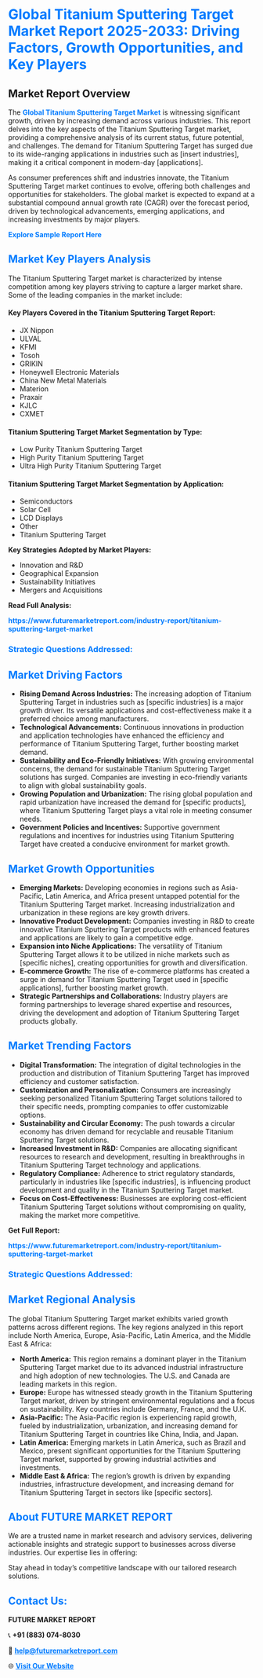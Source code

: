 <h1 style="color: #007BFF;">Global Titanium Sputtering Target Market Report 2025-2033: Driving Factors, Growth Opportunities, and Key Players</h1>

<section id="overview">
<h2>Market Report Overview</h2>
<p>The <a href="https://www.futuremarketreport.com/industry-report/titanium-sputtering-target-market" style="color: #007BFF; text-decoration: none;"><strong>Global Titanium Sputtering Target Market</strong></a> is witnessing significant growth, driven by increasing demand across various industries. This report delves into the key aspects of the Titanium Sputtering Target market, providing a comprehensive analysis of its current status, future potential, and challenges. The demand for Titanium Sputtering Target has surged due to its wide-ranging applications in industries such as [insert industries], making it a critical component in modern-day [applications].</p>
<p>As consumer preferences shift and industries innovate, the Titanium Sputtering Target market continues to evolve, offering both challenges and opportunities for stakeholders. The global market is expected to expand at a substantial compound annual growth rate (CAGR) over the forecast period, driven by technological advancements, emerging applications, and increasing investments by major players.</p>
</section>

<section id="overview">
<p><a href="https://www.futuremarketreport.com/request-sample/reportId=121110" style="color: #007BFF; text-decoration: none;"><strong>Explore Sample Report Here</strong></a></p>
</section>

<section id="key-players">
<h2 style="color: #007BFF;">Market Key Players Analysis</h2>
<p>The Titanium Sputtering Target market is characterized by intense competition among key players striving to capture a larger market share. Some of the leading companies in the market include:</p>
<h4>Key Players Covered in the Titanium Sputtering Target Report:</h4>
<ul><li>JX Nippon</li><li>ULVAL</li><li>KFMI</li><li>Tosoh</li><li>GRIKIN</li><li>Honeywell Electronic Materials</li><li>China New Metal Materials</li><li>Materion</li><li>Praxair</li><li>KJLC</li><li>CXMET</li></ul>
<h4>Titanium Sputtering Target Market Segmentation by Type:</h4>
<ul><li>Low Purity Titanium Sputtering Target</li><li>High Purity Titanium Sputtering Target</li><li>Ultra High Purity Titanium Sputtering Target</li></ul>

<h4>Titanium Sputtering Target Market Segmentation by Application:</h4>
<ul><li>Semiconductors</li><li>Solar Cell</li><li>LCD Displays</li><li>Other</li><li>Titanium Sputtering Target</li></ul>
<p><strong>Key Strategies Adopted by Market Players:</strong></p>
<ul>
<li>Innovation and R&D</li>
<li>Geographical Expansion</li>
<li>Sustainability Initiatives</li>
<li>Mergers and Acquisitions</li>
</ul>
</section>

<section>
<p><strong>Read Full Analysis: </strong></p><a href="https://www.futuremarketreport.com/industry-report/titanium-sputtering-target-market" style="color: #007BFF; text-decoration: none;"><strong>https://www.futuremarketreport.com/industry-report/titanium-sputtering-target-market</strong></a>
<h3 style="color: #007BFF;">Strategic Questions Addressed:</h3>
</section>

<section id="driving-factors">
<h2 style="color: #007BFF;">Market Driving Factors</h2>
<ul>
<li><strong>Rising Demand Across Industries:</strong> The increasing adoption of Titanium Sputtering Target in industries such as [specific industries] is a major growth driver. Its versatile applications and cost-effectiveness make it a preferred choice among manufacturers.</li>
<li><strong>Technological Advancements:</strong> Continuous innovations in production and application technologies have enhanced the efficiency and performance of Titanium Sputtering Target, further boosting market demand.</li>
<li><strong>Sustainability and Eco-Friendly Initiatives:</strong> With growing environmental concerns, the demand for sustainable Titanium Sputtering Target solutions has surged. Companies are investing in eco-friendly variants to align with global sustainability goals.</li>
<li><strong>Growing Population and Urbanization:</strong> The rising global population and rapid urbanization have increased the demand for [specific products], where Titanium Sputtering Target plays a vital role in meeting consumer needs.</li>
<li><strong>Government Policies and Incentives:</strong> Supportive government regulations and incentives for industries using Titanium Sputtering Target have created a conducive environment for market growth.</li>
</ul>
</section>

<section id="growth-opportunities">
<h2 style="color: #007BFF;">Market Growth Opportunities</h2>
<ul>
<li><strong>Emerging Markets:</strong> Developing economies in regions such as Asia-Pacific, Latin America, and Africa present untapped potential for the Titanium Sputtering Target market. Increasing industrialization and urbanization in these regions are key growth drivers.</li>
<li><strong>Innovative Product Development:</strong> Companies investing in R&D to create innovative Titanium Sputtering Target products with enhanced features and applications are likely to gain a competitive edge.</li>
<li><strong>Expansion into Niche Applications:</strong> The versatility of Titanium Sputtering Target allows it to be utilized in niche markets such as [specific niches], creating opportunities for growth and diversification.</li>
<li><strong>E-commerce Growth:</strong> The rise of e-commerce platforms has created a surge in demand for Titanium Sputtering Target used in [specific applications], further boosting market growth.</li>
<li><strong>Strategic Partnerships and Collaborations:</strong> Industry players are forming partnerships to leverage shared expertise and resources, driving the development and adoption of Titanium Sputtering Target products globally.</li>
</ul>
</section>

<section id="trending-factors">
<h2 style="color: #007BFF;">Market Trending Factors</h2>
<ul>
<li><strong>Digital Transformation:</strong> The integration of digital technologies in the production and distribution of Titanium Sputtering Target has improved efficiency and customer satisfaction.</li>
<li><strong>Customization and Personalization:</strong> Consumers are increasingly seeking personalized Titanium Sputtering Target solutions tailored to their specific needs, prompting companies to offer customizable options.</li>
<li><strong>Sustainability and Circular Economy:</strong> The push towards a circular economy has driven demand for recyclable and reusable Titanium Sputtering Target solutions.</li>
<li><strong>Increased Investment in R&D:</strong> Companies are allocating significant resources to research and development, resulting in breakthroughs in Titanium Sputtering Target technology and applications.</li>
<li><strong>Regulatory Compliance:</strong> Adherence to strict regulatory standards, particularly in industries like [specific industries], is influencing product development and quality in the Titanium Sputtering Target market.</li>
<li><strong>Focus on Cost-Effectiveness:</strong> Businesses are exploring cost-efficient Titanium Sputtering Target solutions without compromising on quality, making the market more competitive.</li>
</ul>
</section>

<section>
<p><strong>Get Full Report: </strong></p><a href="https://www.futuremarketreport.com/industry-report/titanium-sputtering-target-market" style="color: #007BFF; text-decoration: none;"><strong>https://www.futuremarketreport.com/industry-report/titanium-sputtering-target-market</strong></a>
<h3 style="color: #007BFF;">Strategic Questions Addressed:</h3>
</section>


<section id="regional-analysis">
<h2 style="color: #007BFF;">Market Regional Analysis</h2>
<p>The global Titanium Sputtering Target market exhibits varied growth patterns across different regions. The key regions analyzed in this report include North America, Europe, Asia-Pacific, Latin America, and the Middle East & Africa:</p>
<ul>
<li><strong>North America:</strong> This region remains a dominant player in the Titanium Sputtering Target market due to its advanced industrial infrastructure and high adoption of new technologies. The U.S. and Canada are leading markets in this region.</li>
<li><strong>Europe:</strong> Europe has witnessed steady growth in the Titanium Sputtering Target market, driven by stringent environmental regulations and a focus on sustainability. Key countries include Germany, France, and the U.K.</li>
<li><strong>Asia-Pacific:</strong> The Asia-Pacific region is experiencing rapid growth, fueled by industrialization, urbanization, and increasing demand for Titanium Sputtering Target in countries like China, India, and Japan.</li>
<li><strong>Latin America:</strong> Emerging markets in Latin America, such as Brazil and Mexico, present significant opportunities for the Titanium Sputtering Target market, supported by growing industrial activities and investments.</li>
<li><strong>Middle East & Africa:</strong> The region’s growth is driven by expanding industries, infrastructure development, and increasing demand for Titanium Sputtering Target in sectors like [specific sectors].</li>
</ul>
</section>

<footer>
<h2 style="color: #007BFF;">About FUTURE MARKET REPORT</h2>
<p>We are a trusted name in market research and advisory services, delivering actionable insights and strategic support to businesses across diverse industries. Our expertise lies in offering:</p>

<p>Stay ahead in today’s competitive landscape with our tailored research solutions.</p>

<h2 style="color: #007BFF;">Contact Us:</h2>
<p><strong>FUTURE MARKET REPORT</strong></p>
<p>📞 <strong>+91 (883) 074-8030</strong></p>
<p>📧 <strong><a href="mailto:help@futuremarketreport.com" style="color: #007BFF;">help@futuremarketreport.com</a></strong></p>
<p>🌐 <strong><a href="https://www.futuremarketreport.com/" style="color: #007BFF;">Visit Our Website</a></strong></p>
</footer>